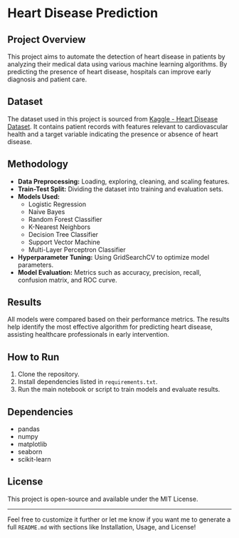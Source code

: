 # Heart Disease Prediction

## Project Overview
This project aims to automate the detection of heart disease in patients by analyzing their medical data using various machine learning algorithms. By predicting the presence of heart disease, hospitals can improve early diagnosis and patient care.

## Dataset
The dataset used in this project is sourced from [Kaggle - Heart Disease Dataset](https://www.kaggle.com/datasets/johnsmith88/heart-disease-dataset). It contains patient records with features relevant to cardiovascular health and a target variable indicating the presence or absence of heart disease.

## Methodology
- **Data Preprocessing:** Loading, exploring, cleaning, and scaling features.
- **Train-Test Split:** Dividing the dataset into training and evaluation sets.
- **Models Used:**
  - Logistic Regression
  - Naive Bayes
  - Random Forest Classifier
  - K-Nearest Neighbors
  - Decision Tree Classifier
  - Support Vector Machine
  - Multi-Layer Perceptron Classifier
- **Hyperparameter Tuning:** Using GridSearchCV to optimize model parameters.
- **Model Evaluation:** Metrics such as accuracy, precision, recall, confusion matrix, and ROC curve.

## Results
All models were compared based on their performance metrics. The results help identify the most effective algorithm for predicting heart disease, assisting healthcare professionals in early intervention.

## How to Run
1. Clone the repository.
2. Install dependencies listed in `requirements.txt`.
3. Run the main notebook or script to train models and evaluate results.

## Dependencies
- pandas
- numpy
- matplotlib
- seaborn
- scikit-learn

## License
This project is open-source and available under the MIT License.

---

Feel free to customize it further or let me know if you want me to generate a full `README.md` with sections like Installation, Usage, and License!
